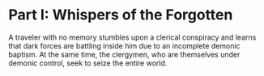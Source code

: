 # Part I: Whispers of the Forgotten

A traveler with no memory stumbles upon a clerical conspiracy and learns that dark forces are battling inside him due to an incomplete demonic baptism. At the same time, the clergymen, who are themselves under demonic control, seek to seize the entire world.